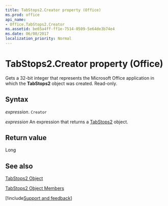 ```yaml
---
title: TabStops2.Creator property (Office)
ms.prod: office
api_name:
- Office.TabStops2.Creator
ms.assetid: be65a4ff-ff1e-7514-0509-5e64de3b74e4
ms.date: 06/08/2017
localization_priority: Normal
---
```



# TabStops2.Creator property (Office)

Gets a 32-bit integer that represents the Microsoft Office application in which the **TabStops2** object was created. Read-only.


## Syntax

_expression_. `Creator`

 _expression_ An expression that returns a [TabStops2](Office.TabStops2.md) object.


## Return value

Long


## See also


[TabStops2 Object](Office.TabStops2.md)



[TabStops2 Object Members](./overview/Library-Reference/tabstops2-members-office.md)

[!include[Support and feedback](~/includes/feedback-boilerplate.md)]